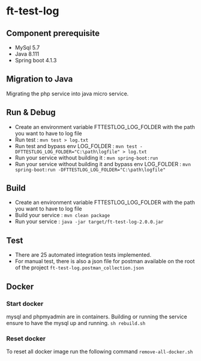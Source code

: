 # ft-test-log

## Component prerequisite
* MySql 5.7
* Java 8.111
* Spring boot 4.1.3

## Migration to Java
Migrating the php service into java micro service.

## Run & Debug
* Create an environment variable FTTESTLOG_LOG_FOLDER with the path you want to have to log file
* Run test : `mvn test > log.txt`
* Run test and bypass env LOG_FOLDER : `mvn test -DFTTESTLOG_LOG_FOLDER="C:\path\logfile" > log.txt`
* Run your service without building it  : `mvn spring-boot:run`
* Run your service without building it and bypass env LOG_FOLDER : `mvn spring-boot:run -DFTTESTLOG_LOG_FOLDER="C:\path\logfile"`

## Build
* Create an environment variable FTTESTLOG_LOG_FOLDER with the path you want to have to log file
* Build your service : `mvn clean package`
* Run your service : `java -jar target/ft-test-log-2.0.0.jar`

## Test
* There are 25 automated integration tests implemented.
* For manual test, there is also a json file for postman available on the root of the project `ft-test-log.postman_collection.json`

## Docker
### Start docker
mysql and phpmyadmin are in containers. Building or running the service ensure to have the mysql up and running.
`sh rebuild.sh`
### Reset docker
To reset all docker image run the following command
`remove-all-docker.sh`